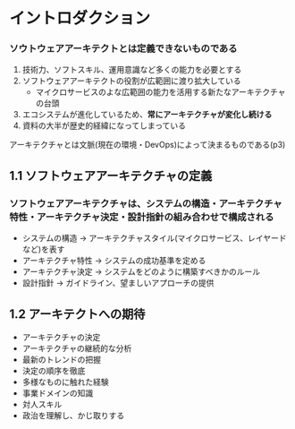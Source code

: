 # イントロダクション

### ソウトウェアアーキテクトとは定義できないものである

1. 技術力、ソフトスキル、運用意識など多くの能力を必要とする
1. ソフトウェアアーキテクトの役割が広範囲に渡り拡大している
   - マイクロサービスのよな広範囲の能力を活用する新たなアーキテクチャの台頭
1. エコシステムが進化しているため、**常にアーキテクチャが変化し続ける**
1. 資料の大半が歴史的経緯になってしまっている

アーキテクチャとは文脈(現在の環境・DevOps)によって決まるものである(p3)

## 1.1 ソフトウェアアーキテクチャの定義

### ソフトウェアアーキテクチャは、システムの構造・アーキテクチャ特性・アーキテクチャ決定・設計指針の組み合わせで構成される

- システムの構造 -> アーキテクチャスタイル(マイクロサービス、レイヤードなど)を表す
- アーキテクチャ特性 -> システムの成功基準を定める
- アーキテクチャ決定 -> システムをどのように構築すべきかのルール
- 設計指針 -> ガイドライン、望ましいアプローチの提供

## 1.2 アーキテクトへの期待

- アーキテクチャの決定
- アーキテクチャの継続的な分析
- 最新のトレンドの把握
- 決定の順序を徹底
- 多様なものに触れた経験
- 事業ドメインの知識
- 対人スキル
- 政治を理解し、かじ取りする
